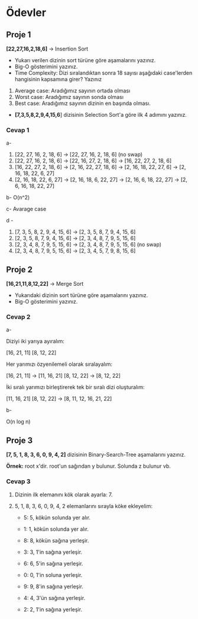 # Ödevler

## Proje 1

**\[22,27,16,2,18,6\]** -> Insertion Sort

- Yukarı verilen dizinin sort türüne göre aşamalarını yazınız.
- Big-O gösterimini yazınız.
- Time Complexity: Dizi sıralandıktan sonra 18 sayısı aşağıdaki case'lerden hangisinin kapsamına girer? Yazınız

1. Average case: Aradığımız sayının ortada olması
2. Worst case: Aradığımız sayının sonda olması
3. Best case: Aradığımız sayının dizinin en başında olması.

- **\[7,3,5,8,2,9,4,15,6**\] dizisinin Selection Sort'a göre ilk 4 adımını yazınız.

### Cevap 1

a-

1. \[22, 27, 16, 2, 18, 6\] -> \[22, 27, 16, 2, 18, 6\] (no swap)
2. \[22, 27, 16, 2, 18, 6\] -> \[22, 16, 27, 2, 18, 6\] -> \[16, 22, 27, 2, 18, 6\]
3. \[16, 22, 27, 2, 18, 6\] -> \[2, 16, 22, 27, 18, 6\] -> \[2, 16, 18, 22, 27, 6\] -> \[2, 16, 18, 22, 6, 27\]
4. \[2, 16, 18, 22, 6, 27\] -> \[2, 16, 18, 6, 22, 27\] -> \[2, 16, 6, 18, 22, 27\] -> \[2, 6, 16, 18, 22, 27\]

b- O(n^2)

c- Avarage case

d -

1. \[7, 3, 5, 8, 2, 9, 4, 15, 6\] -> \[2, 3, 5, 8, 7, 9, 4, 15, 6\]
2. \[2, 3, 5, 8, 7, 9, 4, 15, 6\] -> \[2, 3, 4, 8, 7, 9, 5, 15, 6\]
3. \[2, 3, 4, 8, 7, 9, 5, 15, 6\] -> \[2, 3, 4, 8, 7, 9, 5, 15, 6\] (no swap)
4. \[2, 3, 4, 8, 7, 9, 5, 15, 6\] -> \[2, 3, 4, 5, 7, 9, 8, 15, 6\]

## Proje 2

**\[16,21,11,8,12,22\]** \-> Merge Sort

- Yukarıdaki dizinin sort türüne göre aşamalarını yazınız.
- Big-O gösterimini yazınız.
  
### Cevap 2

a-

Diziyi iki yarıya ayıralım:

[16, 21, 11] [8, 12, 22]

Her yarımızı özyenilemeli olarak sıralayalım:

[16, 21, 11] -> [11, 16, 21]
[8, 12, 22] -> [8, 12, 22]

İki sıralı yarımızı birleştirerek tek bir sıralı dizi oluşturalım:

[11, 16, 21] [8, 12, 22] -> [8, 11, 12, 16, 21, 22]

b-

O(n log n)

## Proje 3

**\[7, 5, 1, 8, 3, 6, 0, 9, 4, 2\]** dizisinin Binary-Search-Tree aşamalarını yazınız.

**Örnek:** root x'dir. root'un sağından y bulunur. Solunda z bulunur vb.

### Cevap 3

1. Dizinin ilk elemanını kök olarak ayarla: 7.

2. 5, 1, 8, 3, 6, 0, 9, 4, 2 elemanlarını sırayla köke ekleyelim:

    - 5: 5, kökün solunda yer alır.

    - 1: 1, kökün solunda yer alır.

    - 8: 8, kökün sağına yerleşir.

    - 3: 3, 1'in sağına yerleşir.

    - 6: 6, 5'in sağına yerleşir.

    - 0: 0, 1'in soluna yerleşir.

    - 9: 9, 8'in sağına yerleşir.

    - 4: 4, 3'ün sağına yerleşir.

    - 2: 2, 1'in sağına yerleşir.
